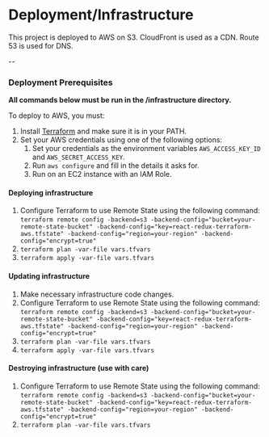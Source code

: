 # Deployment/Infrastructure

This project is deployed to AWS on S3. CloudFront is used as a CDN. Route 53 is used for DNS.

--

### Deployment Prerequisites

**All commands below must be run in the /infrastructure directory.**

To deploy to AWS, you must:

1. Install [Terraform](https://www.terraform.io/) and make sure it is in your PATH.
1. Set your AWS credentials using one of the following options:
   1. Set your credentials as the environment variables `AWS_ACCESS_KEY_ID` and `AWS_SECRET_ACCESS_KEY`.
   1. Run `aws configure` and fill in the details it asks for.
   1. Run on an EC2 instance with an IAM Role.

#### Deploying infrastructure

1. Configure Terraform to use Remote State using the following command:
```terraform remote config -backend=s3 -backend-config="bucket=your-remote-state-bucket" -backend-config="key=react-redux-terraform-aws.tfstate" -backend-config="region=your-region" -backend-config="encrypt=true"```
1. `terraform plan -var-file vars.tfvars`
1. `terraform apply -var-file vars.tfvars`

#### Updating infrastructure

1. Make necessary infrastructure code changes.
1. Configure Terraform to use Remote State using the following command:
```terraform remote config -backend=s3 -backend-config="bucket=your-remote-state-bucket" -backend-config="key=react-redux-terraform-aws.tfstate" -backend-config="region=your-region" -backend-config="encrypt=true"```
1. `terraform plan -var-file vars.tfvars`
1. `terraform apply -var-file vars.tfvars`

#### Destroying infrastructure (use with care)

1. Configure Terraform to use Remote State using the following command:
```terraform remote config -backend=s3 -backend-config="bucket=your-remote-state-bucket" -backend-config="key=react-redux-terraform-aws.tfstate" -backend-config="region=your-region" -backend-config="encrypt=true"```
1. `terraform plan -var-file vars.tfvars`
